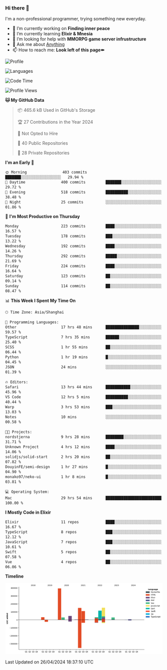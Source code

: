 ### Hi there 👋

I'm a non-professional programmer, trying something new everyday.

<!--
**dyzdyz010/dyzdyz010** is a ✨ _special_ ✨ repository because its `README.md` (this file) appears on your GitHub profile.
-->

- 🔭 I’m currently working on **Finding inner peace**
- 🌱 I’m currently learning **Elixir & Mnesia**
- 🤔 I’m looking for help with **MMORPG game server infrustructure**
- 💬 Ask me about [Anything](https://github.com/dyzdyz010/dyzdyz010/issues)
- 📫 How to reach me: **Look left of this page⬅️**

<!-- - 👯 I’m looking to collaborate on
- 😄 Pronouns: ...
- ⚡ Fun fact: ...
 -->
 
![Profile](https://github-readme-stats.vercel.app/api?username=dyzdyz010&count_private=true&show_icons=true&theme=dracula)

![Languages](https://github-readme-stats.vercel.app/api/top-langs/?username=dyzdyz010&layout=compact&theme=dracula)

<!--START_SECTION:waka-->
![Code Time](http://img.shields.io/badge/Code%20Time-1%2C394%20hrs%2028%20mins-blue)

![Profile Views](http://img.shields.io/badge/Profile%20Views-1-blue)

**🐱 My GitHub Data** 

> 📦 465.6 kB Used in GitHub's Storage 
 > 
> 🏆 27 Contributions in the Year 2024
 > 
> 🚫 Not Opted to Hire
 > 
> 📜 40 Public Repositories 
 > 
> 🔑 28 Private Repositories 
 > 
**I'm an Early 🐤** 

```text
🌞 Morning                403 commits         ███████░░░░░░░░░░░░░░░░░░   29.94 % 
🌆 Daytime                400 commits         ███████░░░░░░░░░░░░░░░░░░   29.72 % 
🌃 Evening                518 commits         ██████████░░░░░░░░░░░░░░░   38.48 % 
🌙 Night                  25 commits          ░░░░░░░░░░░░░░░░░░░░░░░░░   01.86 % 
```
📅 **I'm Most Productive on Thursday** 

```text
Monday                   223 commits         ████░░░░░░░░░░░░░░░░░░░░░   16.57 % 
Tuesday                  178 commits         ███░░░░░░░░░░░░░░░░░░░░░░   13.22 % 
Wednesday                192 commits         ████░░░░░░░░░░░░░░░░░░░░░   14.26 % 
Thursday                 292 commits         █████░░░░░░░░░░░░░░░░░░░░   21.69 % 
Friday                   224 commits         ████░░░░░░░░░░░░░░░░░░░░░   16.64 % 
Saturday                 123 commits         ██░░░░░░░░░░░░░░░░░░░░░░░   09.14 % 
Sunday                   114 commits         ██░░░░░░░░░░░░░░░░░░░░░░░   08.47 % 
```


📊 **This Week I Spent My Time On** 

```text
🕑︎ Time Zone: Asia/Shanghai

💬 Programming Languages: 
Other                    17 hrs 48 mins      ███████████████░░░░░░░░░░   59.57 % 
TypeScript               7 hrs 35 mins       ██████░░░░░░░░░░░░░░░░░░░   25.40 % 
SCSS                     1 hr 55 mins        ██░░░░░░░░░░░░░░░░░░░░░░░   06.44 % 
Python                   1 hr 19 mins        █░░░░░░░░░░░░░░░░░░░░░░░░   04.45 % 
JSON                     24 mins             ░░░░░░░░░░░░░░░░░░░░░░░░░   01.39 % 

🔥 Editors: 
Safari                   13 hrs 44 mins      ███████████░░░░░░░░░░░░░░   45.96 % 
VS Code                  12 hrs 5 mins       ██████████░░░░░░░░░░░░░░░   40.44 % 
Warp                     3 hrs 53 mins       ███░░░░░░░░░░░░░░░░░░░░░░   13.03 % 
Notes                    10 mins             ░░░░░░░░░░░░░░░░░░░░░░░░░   00.58 % 

🐱‍💻 Projects: 
nordstjerna              9 hrs 28 mins       ████████░░░░░░░░░░░░░░░░░   31.71 % 
Unknown Project          4 hrs 12 mins       ████░░░░░░░░░░░░░░░░░░░░░   14.06 % 
solidjs/solid-start      2 hrs 20 mins       ██░░░░░░░░░░░░░░░░░░░░░░░   07.82 % 
DouyinFE/semi-design     1 hr 27 mins        █░░░░░░░░░░░░░░░░░░░░░░░░   04.90 % 
monako97/neko-ui         1 hr 8 mins         █░░░░░░░░░░░░░░░░░░░░░░░░   03.81 % 

💻 Operating System: 
Mac                      29 hrs 54 mins      █████████████████████████   100.00 % 
```

**I Mostly Code in Elixir** 

```text
Elixir                   11 repos            ████░░░░░░░░░░░░░░░░░░░░░   16.67 % 
TypeScript               8 repos             ███░░░░░░░░░░░░░░░░░░░░░░   12.12 % 
JavaScript               7 repos             ███░░░░░░░░░░░░░░░░░░░░░░   10.61 % 
Swift                    5 repos             ██░░░░░░░░░░░░░░░░░░░░░░░   07.58 % 
Vue                      4 repos             ██░░░░░░░░░░░░░░░░░░░░░░░   06.06 % 
```



**Timeline**

![Lines of Code chart](https://raw.githubusercontent.com/dyzdyz010/dyzdyz010/master/assets/bar_graph.png)


 Last Updated on 26/04/2024 18:37:10 UTC
<!--END_SECTION:waka-->
